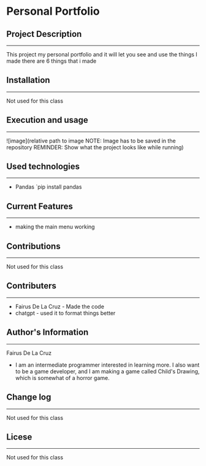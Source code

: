 # Personal Portfolio

## Project Description
___
This project my personal portfolio and it will let you see and use the things I made
there are 6 things that i made

## Installation
___
Not used for this class  

## Execution and usage
___

![image](relative path to image NOTE: Image has to be saved in the repository
REMINDER: Show what the project looks like while running)  

## Used technologies
___
+ Pandas
`pip install pandas

## Current Features
___
+ making the main menu working
## Contributions
___
Not used for this class  

## Contributers
___
+ Fairus De La Cruz - Made the code
+ chatgpt - used it to format things better

## Author's Information
____
Fairus De La Cruz
+ I am an intermediate programmer interested in learning more. I also want to be a game developer, and I am making a game called Child's Drawing, which is somewhat of a horror game.

## Change log
___
Not used for this class  

## Licese
___
Not used for this class  